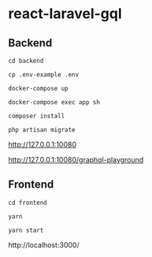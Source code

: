 # react-laravel-gql

## Backend 

`cd backend`

`cp .env-example .env`

`docker-compose up`

`docker-compose exec app sh`

`composer install`

`php artisan migrate`

http://127.0.0.1:10080

http://127.0.0.1:10080/graphql-playground

## Frontend

`cd frontend`

`yarn`

`yarn start`

http://localhost:3000/

